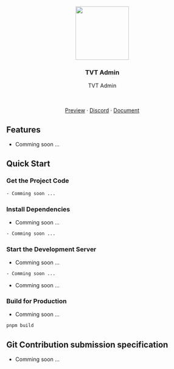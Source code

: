 <div align="center"> 
<br> 
<br>
<img src="./src/assets/images/logo.png" height="140" />
<h3> TVT Admin </h3>
  <p>
    <p style="font-size: 14px">
      TVT Admin
    </p>
    <br />
    <br />
    <a href="#">Preview</a>
    ·
    <a href="#">Discord</a>
    ·
    <a href="#">Document</a>
    <br />
</div>


## Features

- Comming soon ...


## Quick Start

### Get the Project Code

```bash
- Comming soon ...
```

### Install Dependencies

- Comming soon ...

```bash
- Comming soon ...
```

### Start the Development Server

- Comming soon ...

```bash
- Comming soon ...
```

- Comming soon ...

### Build for Production

- Comming soon ...

```bash
pnpm build
```

## Git Contribution submission specification

- Comming soon ...